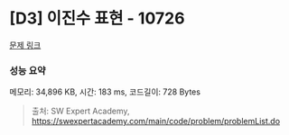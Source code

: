 # [D3] 이진수 표현 - 10726 

[문제 링크](https://swexpertacademy.com/main/code/problem/problemDetail.do?contestProbId=AXRSXf_a9qsDFAXS) 

### 성능 요약

메모리: 34,896 KB, 시간: 183 ms, 코드길이: 728 Bytes



> 출처: SW Expert Academy, https://swexpertacademy.com/main/code/problem/problemList.do